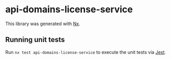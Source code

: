 # api-domains-license-service

This library was generated with [Nx](https://nx.dev).

## Running unit tests

Run `nx test api-domains-license-service` to execute the unit tests via [Jest](https://jestjs.io).
